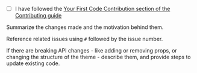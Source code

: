- [ ] I have followed the [Your First Code Contribution section of the Contributing guide](https://github.com/themesberg/flowbite-react/blob/main/CONTRIBUTING.md#your-first-code-contribution)

Summarize the changes made and the motivation behind them.

Reference related issues using `#` followed by the issue number.

If there are breaking API changes - like adding or removing props, or changing the structure of the theme - describe them, and provide steps to update existing code.
